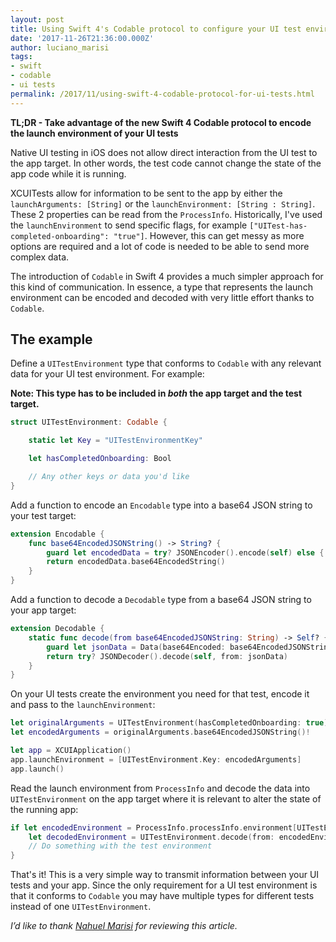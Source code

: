 ```yaml
---
layout: post
title: Using Swift 4's Codable protocol to configure your UI test environment
date: '2017-11-26T21:36:00.000Z'
author: luciano_marisi
tags:
- swift
- codable
- ui tests
permalink: /2017/11/using-swift-4-codable-protocol-for-ui-tests.html
---
```


**TL;DR - Take advantage of the new Swift 4 Codable protocol to encode the launch environment of your UI tests**

Native UI testing in iOS does not allow direct interaction from the UI test to the app target. In other words, the test code cannot change the state of the app code while it is running. 

XCUITests allow for information to be sent to the app by either the `launchArguments: [String]` or the `launchEnvironment: [String : String]`. These 2 properties can be read from the `ProcessInfo`. Historically, I've used the `launchEnvironment` to send specific flags, for example `["UITest-has-completed-onboarding": "true"]`. However, this can get messy as more options are required and a lot of code is needed to be able to send more complex data. 

The introduction of `Codable` in Swift 4 provides a much simpler approach for this kind of communication. In essence, a type that represents the launch environment can be encoded and decoded with very little effort thanks to `Codable`.

## The example

Define a `UITestEnvironment` type that conforms to `Codable` with any relevant data for your UI test environment. For example:

**Note: This type has to be included in _both_ the app target and the test target.**

```swift
struct UITestEnvironment: Codable {

	static let Key = "UITestEnvironmentKey"

	let hasCompletedOnboarding: Bool

	// Any other keys or data you'd like
}
```

Add a function to encode an `Encodable` type into a base64 JSON string to your test target:

```swift
extension Encodable {
	func base64EncodedJSONString() -> String? {
		guard let encodedData = try? JSONEncoder().encode(self) else { return nil }
		return encodedData.base64EncodedString()
	}
}
```

Add a function to decode a `Decodable` type from a base64 JSON string to your app target:

```swift
extension Decodable {
	static func decode(from base64EncodedJSONString: String) -> Self? {
		guard let jsonData = Data(base64Encoded: base64EncodedJSONString) else { return nil }
		return try? JSONDecoder().decode(self, from: jsonData)
	}
}
```

On your UI tests create the environment you need for that test, encode it and pass to the `launchEnvironment`:

```swift
let originalArguments = UITestEnvironment(hasCompletedOnboarding: true)
let encodedArguments = originalArguments.base64EncodedJSONString()!

let app = XCUIApplication()
app.launchEnvironment = [UITestEnvironment.Key: encodedArguments]
app.launch()
```

Read the launch environment from `ProcessInfo` and decode the data into `UITestEnvironment` on the app target where it is relevant to alter the state of the running app:

```swift 
if let encodedEnvironment = ProcessInfo.processInfo.environment[UITestEnvironment.Key],
	let decodedEnvironment = UITestEnvironment.decode(from: encodedEnvironment) {
	// Do something with the test environment
}
```

That's it! This is a very simple way to transmit information between your UI tests and your app. Since the only requirement for a UI test environment is that it conforms to `Codable` you may have multiple types for different tests instead of one `UITestEnvironment`.

*I’d like to thank [Nahuel Marisi](http://twitter.com/nmarisi) for reviewing this article.*